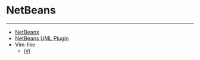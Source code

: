 
# NetBeans

----

* [NetBeans](http://netbeans.org/)
* [NetBeans UML Plugin](http://apps.open-libraries.com/netbeans-uml-plugin/)
* Vim-like
    * [jVi](http://jvi.sourceforge.net/)
